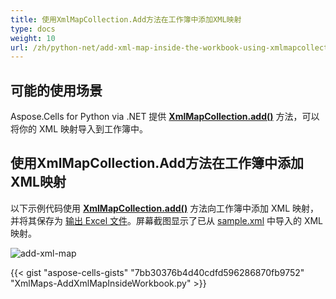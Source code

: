 ```yaml
---
title: 使用XmlMapCollection.Add方法在工作簿中添加XML映射
type: docs
weight: 10
url: /zh/python-net/add-xml-map-inside-the-workbook-using-xmlmapcollection-add-method/
---
```


## **可能的使用场景**

Aspose.Cells for Python via .NET 提供 [**XmlMapCollection.add()**](https://reference.aspose.com/cells/python-net/aspose.cells/xmlmapcollection/add/#str) 方法，可以将你的 XML 映射导入到工作簿中。

## **使用XmlMapCollection.Add方法在工作簿中添加XML映射**

以下示例代码使用 [**XmlMapCollection.add()**](https://reference.aspose.com/cells/python-net/aspose.cells/xmlmapcollection/add/#str) 方法向工作簿中添加 XML 映射，并将其保存为 [输出 Excel 文件](5115434.xlsx)。屏幕截图显示了已从 [sample.xml](5115433.xml) 中导入的 XML 映射。

![add-xml-map](add-xml-map.png)

{{< gist "aspose-cells-gists" "7bb30376b4d40cdfd596286870fb9752" "XmlMaps-AddXmlMapInsideWorkbook.py" >}}

